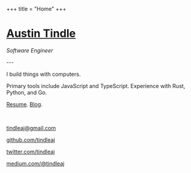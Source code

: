 +++
title = "Home"
+++

# [Austin Tindle](/)

_Software Engineer_

\-\-\-

I build things with computers.

Primary tools include JavaScript and TypeScript. Experience with Rust, Python, and Go.

[Resume](https://www.linkedin.com/in/austintindle/). [Blog](./blog).

<p>&nbsp;</p>

[tindleaj@gmail.com](mailto:tindleaj@gmail.com)

[github.com/tindleaj](https://github.com/tindleaj)

[twitter.com/tindleaj](https://twitter.com/tindleaj)

[medium.com/@tindleaj](https://medium.com/@tindleaj)
